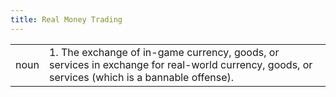 ```yaml
---
title: Real Money Trading
---
```

| | |
| --- | --- |
| noun | 1.  	The exchange of in-game currency, goods, or services in exchange for real-world currency, goods, or services (which is a bannable offense).	|

